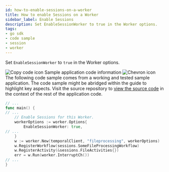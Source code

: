 ```yaml
---
id: how-to-enable-sessions-on-a-worker
title: How to enable Sessions on a Worker
sidebar_label: Enable Sessions
description: Set EnableSessionWorker to true in the Worker options.
tags:
- go sdk
- code sample
- session
- worker
---
```


<!-- DO NOT EDIT THIS FILE DIRECTLY.
THIS FILE IS GENERATED from https://github.com/temporalio/documentation-samples-go/blob/typos-fix/sessions/worker/main_dacx.go. -->

Set `EnableSessionWorker` to `true` in the Worker options.

<div class="copycode-notice-container"><div class="copycode-notice"><img data-style="copycode-icon" src="/icons/copycode.png" alt="Copy code icon" /> Sample application code information <img id="i-bfbcac03-e751-4262-a790-b91537deabaf" data-event="clickable-copycode-info" data-style="chevron-icon" src="/icons/chevron.png" alt="Chevron icon" /></div><div id="copycode-info-bfbcac03-e751-4262-a790-b91537deabaf" class="copycode-info">The following code sample comes from a working and tested sample application. The code sample might be abridged within the guide to highlight key aspects. Visit the source repository to <a href="https://github.com/temporalio/documentation-samples-go/blob/typos-fix/sessions/worker/main_dacx.go">view the source code</a> in the context of the rest of the application code.</div></div>

```go
// ...
func main() {
// ...
	// Enable Sessions for this Worker.
	workerOptions := worker.Options{
		EnableSessionWorker: true,
// ...
	}
	w := worker.New(temporalClient, "fileprocessing", workerOptions)
	w.RegisterWorkflow(sessions.SomeFileProcessingWorkflow)
	w.RegisterActivity(&sessions.FileActivities{})
	err = w.Run(worker.InterruptCh())
// ...
}
```
